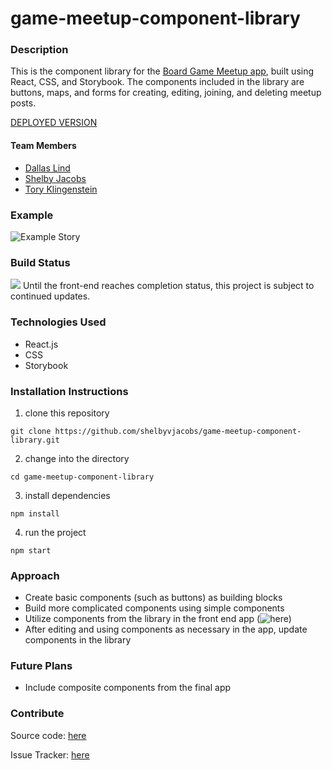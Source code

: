 # game-meetup-component-library

### Description
This is the component library for the [Board Game Meetup app](https://lucid-noether-312707.netlify.com), built using React, CSS, and Storybook. The components included in the library are buttons, maps, and forms for creating, editing, joining, and deleting meetup posts.

[DEPLOYED VERSION](https://boring-goldwasser-48aa00.netlify.com)

#### Team Members 
- [Dallas Lind](https://github.com/DallasLind)
- [Shelby Jacobs](https://github.com/shelbyvjacobs)
- [Tory Klingenstein](https://github.com/torykling)

### Example

![Example Story](https://i.imgur.com/Zok1UsQ.png)

### Build Status
![](https://img.shields.io/badge/BUILD-IN%20PROGRESS-informational)
Until the front-end reaches completion status, this project is subject to continued updates.

### Technologies Used
* React.js
* CSS
* Storybook

### Installation Instructions

1. clone this repository
```
git clone https://github.com/shelbyvjacobs/game-meetup-component-library.git
```
2. change into the directory
```
cd game-meetup-component-library
```
3. install dependencies
```
npm install
```
4. run the project
```
npm start
```

### Approach 

* Create basic components (such as buttons) as building blocks
* Build more complicated components using simple components
* Utilize components from the library in the front end app (![here](https://lucid-noether-312707.netlify.com/))
* After editing and using components as necessary in the app, update components in the library

### Future Plans

* Include composite components from the final app

### Contribute
Source code: [here](https://github.com/shelbyvjacobs/game-meetup-component-library)

Issue Tracker: [here](https://github.com/shelbyvjacobs/game-meetup-component-library/issues)
